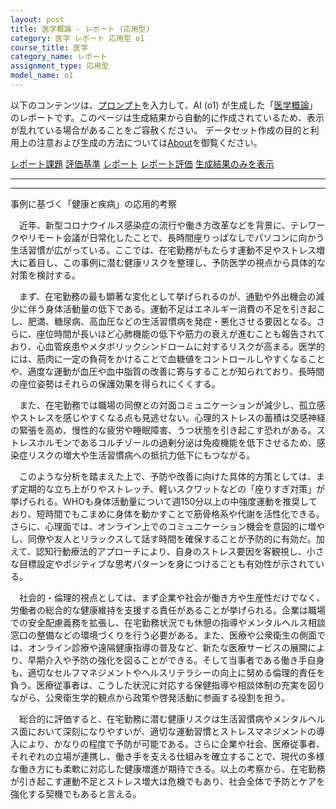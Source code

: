 ```yaml
---
layout: post
title: 医学概論 - レポート (応用型)
category: 医学 レポート 応用型 o1
course_title: 医学
category_name: レポート
assignment_type: 応用型
model_name: o1
---
```


以下のコンテンツは、[プロンプト](https://github.com/takedatoshiyuki/synthetic_assignments/tree/main/generated/医学/o1/prompt_レポート-応用型.md)を入力して、AI (o1) が生成した「[医学概論](/contents/医学/)」のレポートです。このページは生成結果から自動的に作成されているため、表示が乱れている場合があることをご容赦ください。
データセット作成の目的と利用上の注意および生成の方法については[About](/About)を御覧ください。

[レポート課題](../レポート課題-応用型)
[評価基準](../評価基準-応用型)
[レポート](../レポート-応用型)
[レポート評価](../レポート評価-応用型)
[生成結果のみを表示](https://github.com/takedatoshiyuki/synthetic_assignments/tree/main/generated/医学/o1/レポート-応用型.md)
  

***
***
  
事例に基づく「健康と疾病」の応用的考察

　近年、新型コロナウイルス感染症の流行や働き方改革などを背景に、テレワークやリモート会議が日常化したことで、長時間座りっぱなしでパソコンに向かう生活習慣が広がっている。ここでは、在宅勤務がもたらす運動不足やストレス増大に着目し、この事例に潜む健康リスクを整理し、予防医学の視点から具体的な対策を検討する。

　まず、在宅勤務の最も顕著な変化として挙げられるのが、通勤や外出機会の減少に伴う身体活動量の低下である。運動不足はエネルギー消費の不足を引き起こし、肥満、糖尿病、高血圧などの生活習慣病を発症・悪化させる要因となる。さらに、座位時間が長いほど心肺機能の低下や筋力の衰えが進むことも報告されており、心血管疾患やメタボリックシンドロームに対するリスクが高まる。医学的には、筋肉に一定の負荷をかけることで血糖値をコントロールしやすくなることや、適度な運動が血圧や血中脂質の改善に寄与することが知られており、長時間の座位姿勢はそれらの保護効果を得られにくくする。

　また、在宅勤務では職場の同僚との対面コミュニケーションが減少し、孤立感やストレスを感じやすくなる点も見逃せない。心理的ストレスの蓄積は交感神経の緊張を高め、慢性的な疲労や睡眠障害、うつ状態を引き起こす恐れがある。ストレスホルモンであるコルチゾールの過剰分泌は免疫機能を低下させるため、感染症リスクの増大や生活習慣病への抵抗力低下にもつながる。

　このような分析を踏まえた上で、予防や改善に向けた具体的方策としては、まず定期的な立ち上がりやストレッチ、軽いスクワットなどの「座りすぎ対策」が挙げられる。WHOも身体活動量について週150分以上の中強度運動を推奨しており、短時間でもこまめに身体を動かすことで筋骨格系や代謝を活性化できる。さらに、心理面では、オンライン上でのコミュニケーション機会を意図的に増やし、同僚や友人とリラックスして話す時間を確保することが予防的に有効だ。加えて、認知行動療法的アプローチにより、自身のストレス要因を客観視し、小さな目標設定やポジティブな思考パターンを身につけることも有効性が示されている。

　社会的・倫理的視点としては、まず企業や社会が働き方や生産性だけでなく、労働者の総合的な健康維持を支援する責任があることが挙げられる。企業は職場での安全配慮義務を拡張し、在宅勤務状況でも休憩の指導やメンタルヘルス相談窓口の整備などの環境づくりを行う必要がある。また、医療や公衆衛生の側面では、オンライン診療や遠隔健康指導の普及など、新たな医療サービスの展開により、早期介入や予防の強化を図ることができる。そして当事者である働き手自身も、適切なセルフマネジメントやヘルスリテラシーの向上に努める倫理的責任を負う。医療従事者は、こうした状況に対応する保健指導や相談体制の充実を図りながら、公衆衛生学的観点から政策や啓発活動に参画する役割を担う。

　総合的に評価すると、在宅勤務に潜む健康リスクは生活習慣病やメンタルヘルス面において深刻になりやすいが、適切な運動習慣とストレスマネジメントの導入により、かなりの程度で予防が可能である。さらに企業や社会、医療従事者、それぞれの立場が連携し、働き手を支える仕組みを確立することで、現代の多様な働き方にも柔軟に対応した健康増進が期待できる。以上の考察から、在宅勤務が引き起こす運動不足とストレス増大は危機でもあり、社会全体で予防とケアを強化する契機でもあると言える。
